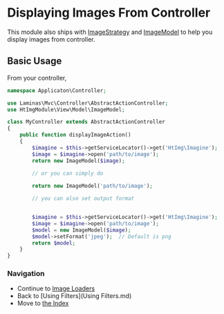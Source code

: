 Displaying Images From Controller
=================================

This module also ships with [ImageStrategy](https://github.com/hrevert/HtImgModule/blob/master/src/HtImgModule/View/Strategy/ImageStrategy.php) and [ImageModel](https://github.com/hrevert/HtImgModule/blob/master/src/HtImgModule/View/Model/ImageModel.php) to help you display images from controller.

## Basic Usage

From your controller,
```php
namespace Applicaton\Controller;

use Laminas\Mvc\Controller\AbstractActionController;
use HtImgModule\View\Model\ImageModel;

class MyController extends AbstractActionController
{
    public function displayImageAction()
    {
        $imagine = $this->getServiceLocator()->get('HtImg\Imagine');
        $image = $imagine->open('path/to/image');
        return new ImageModel($image);
        
        // or you can simply do

        return new ImageModel('path/to/image');

        // you can also set output format


        $imagine = $this->getServiceLocator()->get('HtImg\Imagine');
        $image = $imagine->open('path/to/image');
        $model = new ImageModel($image);
        $model->setFormat('jpeg');  // Default is png
        return $model;
    }
}
```

### Navigation

* Continue to [Image Loaders](image-loaders.md)
* Back to [Using Filters](Using Filters.md)
* Move to [the Index](README.md)
